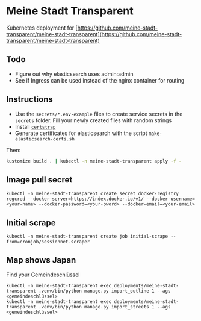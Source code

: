 # Meine Stadt Transparent

Kubernetes deployment for [https://github.com/meine-stadt-transparent/meine-stadt-transparent](https://github.com/meine-stadt-transparent/meine-stadt-transparent)

## Todo

- Figure out why elasticsearch uses admin:admin
- See if Ingress can be used instead of the nginx container for routing

## Instructions

- Use the `secrets/*.env-example` files to create service secrets in the `secrets` folder. Fill your newly created files with random strings
- Install [`certstrap`](https://github.com/square/certstrap/releases/tag/v1.2.0)
- Generate certificates for elasticsearch with the script `make-elasticsearch-certs.sh`

Then:

```bash
kustomize build . | kubectl -n meine-stadt-transparent apply -f -
```

## Image pull secret

```
kubectl -n meine-stadt-transparent create secret docker-registry regcred --docker-server=https://index.docker.io/v1/ --docker-username=<your-name> --docker-password=<your-pword> --docker-email=<your-email>
```

## Initial scrape

```
kubectl -n meine-stadt-transparent create job initial-scrape --from=cronjob/sessionnet-scraper
```

## Map shows Japan

Find your Gemeindeschlüssel

```
kubectl -n meine-stadt-transparent exec deployments/meine-stadt-transparent .venv/bin/python manage.py import_outline 1 --ags <gemeindeschlüssel>
kubectl -n meine-stadt-transparent exec deployments/meine-stadt-transparent .venv/bin/python manage.py import_streets 1 --ags <gemeindeschlüssel>
```
